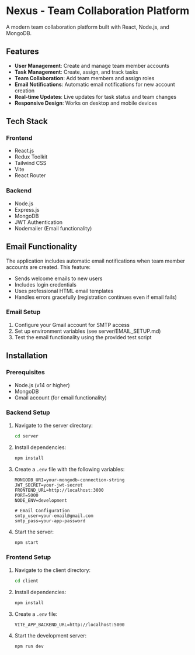 # Nexus - Team Collaboration Platform

A modern team collaboration platform built with React, Node.js, and MongoDB.

## Features

- **User Management**: Create and manage team member accounts
- **Task Management**: Create, assign, and track tasks
- **Team Collaboration**: Add team members and assign roles
- **Email Notifications**: Automatic email notifications for new account creation
- **Real-time Updates**: Live updates for task status and team changes
- **Responsive Design**: Works on desktop and mobile devices

## Tech Stack

### Frontend
- React.js
- Redux Toolkit
- Tailwind CSS
- Vite
- React Router

### Backend
- Node.js
- Express.js
- MongoDB
- JWT Authentication
- Nodemailer (Email functionality)

## Email Functionality

The application includes automatic email notifications when team member accounts are created. This feature:

- Sends welcome emails to new users
- Includes login credentials
- Uses professional HTML email templates
- Handles errors gracefully (registration continues even if email fails)

### Email Setup

1. Configure your Gmail account for SMTP access
2. Set up environment variables (see server/EMAIL_SETUP.md)
3. Test the email functionality using the provided test script

## Installation

### Prerequisites
- Node.js (v14 or higher)
- MongoDB
- Gmail account (for email functionality)

### Backend Setup

1. Navigate to the server directory:
   ```bash
   cd server
   ```

2. Install dependencies:
   ```bash
   npm install
   ```

3. Create a `.env` file with the following variables:
   ```env
   MONGODB_URI=your-mongodb-connection-string
   JWT_SECRET=your-jwt-secret
   FRONTEND_URL=http://localhost:3000
   PORT=5000
   NODE_ENV=development
   
   # Email Configuration
   smtp_user=your-email@gmail.com
   smtp_pass=your-app-password
   ```

4. Start the server:
   ```bash
   npm start
   ```

### Frontend Setup

1. Navigate to the client directory:
   ```bash
   cd client
   ```

2. Install dependencies:
   ```bash
   npm install
   ```

3. Create a `.env` file:
   ```env
   VITE_APP_BACKEND_URL=http://localhost:5000
   ```

4. Start the development server:
   ```bash
   npm run dev
   ```
